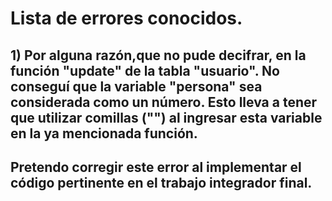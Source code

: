 # Lista de errores conocidos.
## 1) Por alguna razón,que no pude decifrar, en la función "update" de la tabla "usuario". No conseguí que la variable "persona" sea considerada como un número. Esto lleva a tener que utilizar comillas ("") al ingresar esta variable en la ya mencionada función.

## Pretendo corregir este error al implementar el código pertinente en el trabajo integrador final.
